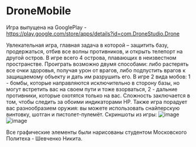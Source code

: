 # DroneMobile
Игра выпущена на GooglePlay  -  https://play.google.com/store/apps/details?id=com.DroneStudio.Drone

Увлекательная игра, главная задача в которой – защитить базу, продержаться, отбив все волны противников, и открыть телепорт на другой остров. В игре всего 4 острова, плавающих в неизвестном пространстве.
Проиграть возможно двумя способами: либо растерять все очки здоровья, получая урон от врагов, либо подпустить врагов к защищаемому объекту и дать им разрушить его.
В игре 2 вида мобов:
1 - бомбы, которые направляются исключительно в сторону базы, но могут встретить вас на своем пути и тоже взорваться,
2 - дальние противники, которые охотятся только на вас. Сложность заключается в том, чтобы следить за обоими индикаторами HP.
Также игра порадует вас разнообразием оружия: вы можете использовать снайперскую винтовку, шотган и пистолет-пулемёт.
Скриншоты из игры:
![image](https://user-images.githubusercontent.com/51047366/186430802-9866d591-0832-4636-917b-3688f13420f9.png)
![image](https://user-images.githubusercontent.com/51047366/186431259-ad463c6f-b894-4bdd-addf-fd031a856d8a.png)

Все графические элементы были нарисованы студентом Московского Политеха -  Шевченко Никита.
